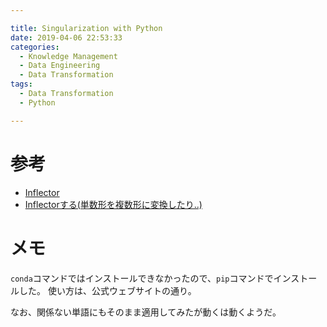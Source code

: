 ```yaml
---

title: Singularization with Python
date: 2019-04-06 22:53:33
categories:
  - Knowledge Management
  - Data Engineering
  - Data Transformation
tags:
  - Data Transformation
  - Python

---
```


# 参考

* [Inflector]
* [Inflectorする(単数形を複数形に変換したり..)]

[Inflector]: https://pypi.org/project/Inflector/
[Inflectorする(単数形を複数形に変換したり..)]: http://propg.ee-mall.info/%E3%83%97%E3%83%AD%E3%82%B0%E3%83%A9%E3%83%9F%E3%83%B3%E3%82%B0/python-inflector%E3%81%99%E3%82%8B%E5%8D%98%E6%95%B0%E5%BD%A2%E3%82%92%E8%A4%87%E6%95%B0%E5%BD%A2%E3%81%AB%E5%A4%89%E6%8F%9B%E3%81%97%E3%81%9F%E3%82%8A/

# メモ

`conda`コマンドではインストールできなかったので、`pip`コマンドでインストールした。
使い方は、公式ウェブサイトの通り。

なお、関係ない単語にもそのまま適用してみたが動くは動くようだ。
